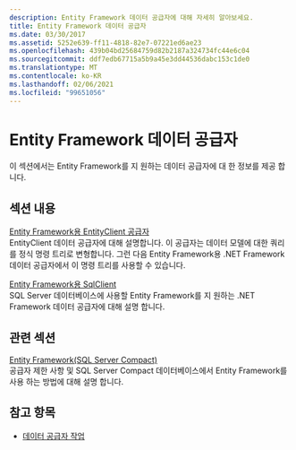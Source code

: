 ```yaml
---
description: Entity Framework 데이터 공급자에 대해 자세히 알아보세요.
title: Entity Framework 데이터 공급자
ms.date: 03/30/2017
ms.assetid: 5252e639-ff11-4818-82e7-07221ed6ae23
ms.openlocfilehash: 439b04bd25684759d82b2187a324734fc44e6c04
ms.sourcegitcommit: ddf7edb67715a5b9a45e3dd44536dabc153c1de0
ms.translationtype: MT
ms.contentlocale: ko-KR
ms.lasthandoff: 02/06/2021
ms.locfileid: "99651056"
---
```

# <a name="entity-framework-data-providers"></a>Entity Framework 데이터 공급자

이 섹션에서는 Entity Framework를 지 원하는 데이터 공급자에 대 한 정보를 제공 합니다.  
  
## <a name="in-this-section"></a>섹션 내용  

 [Entity Framework용 EntityClient 공급자](entityclient-provider-for-the-entity-framework.md)  
 EntityClient 데이터 공급자에 대해 설명합니다. 이 공급자는 데이터 모델에 대한 쿼리를 정식 명령 트리로 변형합니다. 그런 다음 Entity Framework용 .NET Framework 데이터 공급자에서 이 명령 트리를 사용할 수 있습니다.  
  
 [Entity Framework용 SqlClient](sqlclient-for-the-entity-framework.md)  
 SQL Server 데이터베이스에 사용할 Entity Framework를 지 원하는 .NET Framework 데이터 공급자에 대해 설명 합니다.  
  
## <a name="related-sections"></a>관련 섹션  

 [Entity Framework(SQL Server Compact)](/previous-versions/sql/compact/sql-server-compact-4.0/cc835494(v=sql.110))  
 공급자 제한 사항 및 SQL Server Compact 데이터베이스에서 Entity Framework를 사용 하는 방법에 대해 설명 합니다.  

## <a name="see-also"></a>참고 항목

- [데이터 공급자 작업](working-with-data-providers.md)
